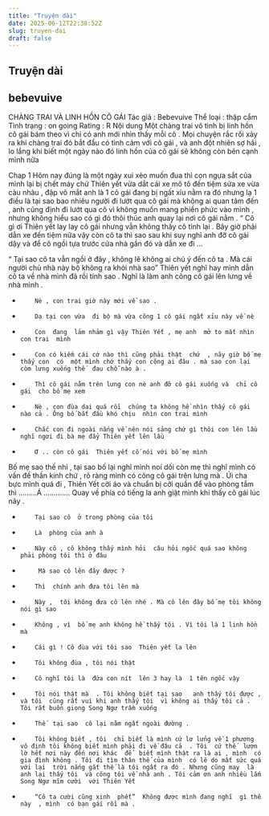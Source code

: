 ```yaml
---
title: "Truyện dài"
date: 2025-06-12T22:38:52Z
slug: truyen-dai
draft: false
---
```


## Truyện dài

## bebevuive

CHÀNG TRAI VÀ LINH HỒN CÔ GÁI Tác giả : Bebevuive
Thể loại :  thập cẩm 
Tình trạng  : on going 
Rating : R
Nội dung 
Một chàng trai vô tình bị linh hồn  cô gái bám theo  vì chỉ có anh mới nhìn thấy mỗi cô . Mọi chuyện rắc rối xảy ra khi chàng trai đó bắt đầu có tình cảm với cô gái , và anh  đột nhiên sợ hãi  , lo lắng   khi biết một ngày nào đó  linh hồn của cô gái  sẽ không còn bên cạnh mình nữa 
 
Chap 1 
Hôm nay đúng là  một ngày xui xẻo  muốn  đua thì con ngựa sắt của mình lại  bị chết máy chứ  Thiên yết  vừa  dắt  cái xe mô tô đến  tiệm sửa xe  vừa  càu nhàu ,  đập vô mắt anh là 1 cô gái  đang bị ngất xỉu  nằm ra đó  nhưng  lạ 1 điều là tại sao  bao nhiêu người đi lướt qua  cô gái mà không ai quan tâm đến  , anh cũng định đi lướt qua cô  vì  không muốn mang phiền phức  vào mình  , nhưng không hiểu sao  có gì đó thôi thúc anh quay lại nơi cô gái nằm . “ Cô gì ơi  Thiên yết lay lay cô gái nhưng vẫn không thấy cô tỉnh lại . 
Bây giờ phải dẫn xe đến tiệm  nữa  vậy còn cô ta thì sao  sau  khi suy nghĩ  anh  đỡ cô gái  dậy  và để cô ngồi tựa   trước cửa nhà gần đó và dẫn xe đi …
 
  “ Tại sao cô ta vẫn ngồi ở đây , không lẽ  không ai chú ý đến cô ta  . Mà  cái người chủ nhà này bộ không ra khỏi nhà sao” Thiên yết nghĩ  hay mình  dẫn cô ta về nhà mình đã rồi tính sao . Nghĩ là làm anh cõng cô gái lên lưng về nhà  mình . 
 
-         Nè , con trai giờ này mới về sao . 
-         Dạ tại con vừa  đi bộ mà vừa cõng 1 cô gái ngất xỉu này về nè 
-         Con  đang  lảm nhảm gì vậy Thiên Yết , mẹ anh  mở to mắt nhìn con trai  mình 
-         Con có kiếm cái cớ nào thì cũng phải thật  chứ  , nãy giờ bố mẹ thấy con  có  một mình chớ thấy con cõng ai đâu . mà sao con lại còm lưng xuống thế  đau chỗ nào à .
-         Thì cô gái nằm trên lưng con nè anh đỡ cô gái xuống và  chỉ cô gái  cho bố mẹ xem 
-         Nè , con đùa dai quá rồi  chúng ta không hề nhìn thấy cô gái nào cả . Ông bố bắt đầu khó chịu  nhìn con trai mình 
-         Chắc con đi ngoài nắng về nên nói sảng chứ gì thôi con lên lầu nghĩ ngơi đi bà mẹ đẩy Thiên yết lên lầu 
-         Ơ .. còn cô gái  Thiên yết cố nói với bố mẹ mình 
 
Bố mẹ sao thế nhỉ  , tại sao bố lại nghĩ mình  noí dối  còn mẹ thì nghĩ mình có vấn đề thần kinh chứ ,  rõ ràng mình có  cõng cô gái trên lưng mà . 
Úi cha bực mình quá đi   , Thiên Yết  cởi áo   và chuẩn bị cởi quần để vào phòng tắm thì 
………Á ………….  Quay  về phía có tiếng la anh  giật mình khi thấy cô gái  lúc nãy .
-         Tại sao cô  ở trong phòng của tôi 
-         Là  phòng của anh à 
-         Này cô , cô không thấy mình hỏi  câu hỏi ngốc quá sao không phải phòng tôi thì ở đâu 
-          Mà sao cô lên đây được ?
-         Thì  chính anh đưa tôi lên mà 
-         Này ,  tôi không đưa cô lên nhé . Mà cô lên đây bố mẹ tôi không nói gì sao 
-         Không , vì  bố mẹ anh không hề thấy tôi . Vì tôi là 1 linh hồn mà 
-         Cái gì ! Cô đùa với tôi sao  Thiên yết la lên 
-         Tôi không đùa , tôi nói thật 
-         Cô nghĩ tôi là  đứa con nít  lên 3 hay là  1 tên ngốc vậy 
-         Tôi nói thật mà  . Tôi không biết tại sao   anh thấy tôi được , và tôi  cũng rất vui khi anh thấy tôi  vì không ai thấy tôi cả . Tôi rất buồn giọng Song Ngư trầm xuống 
-         Thế  tại sao  cô lại nằm ngất ngoài đường .
-         Tôi không biết , tôi  chỉ biết là mình cứ lơ lửng về 1 phương vô định tôi không biết mình phải đi về đâu cả  . Tôi  cứ thế  lượn lờ hết nơi này đến nơi khác  để  biết mình thật ra là ai , mình  có gia đình không . Tôi đi tìm thân thế của mình  có lẽ do mất sức quá  với lại  trời nắng gắt thế là tôi ngất ra đó . Nhưng cũng may  là anh lại thấy tôi  và cõng tôi về nhà anh . Tôi cảm ơn anh nhiều lắm  Song Ngư mĩm cười  với Thiên Yết 
 
-         “Cô ta cười cũng xinh  phết”  Không được mình đang nghĩ  gì thế này  , mình  có bạn gái rồi mà .
